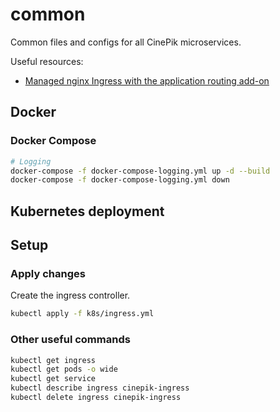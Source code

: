 # common

Common files and configs for all CinePik microservices.

Useful resources:

- [Managed nginx Ingress with the application routing add-on](https://learn.microsoft.com/en-us/azure/aks/app-routing?tabs=default%2Cdeploy-app-default)

## Docker
### Docker Compose
    
```bash
# Logging
docker-compose -f docker-compose-logging.yml up -d --build
docker-compose -f docker-compose-logging.yml down
```

## Kubernetes deployment

## Setup

### Apply changes

Create the ingress controller.

```bash
kubectl apply -f k8s/ingress.yml
```

### Other useful commands

```bash
kubectl get ingress
kubectl get pods -o wide
kubectl get service
kubectl describe ingress cinepik-ingress
kubectl delete ingress cinepik-ingress
```
